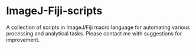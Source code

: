 # ImageJ-Fiji-scripts
A collection of scripts in ImageJ/Fiji macro language for automating various processing and analytical tasks. Please contact me with suggestions for improvement.

